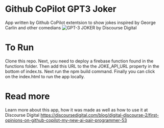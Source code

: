# Github CoPilot GPT3 Joker
 App written by Github CoPilot extentsion to show jokes inspired by George Carlin and other comedians
 ![GPT-3 JOKER by Discourse Digital](https://discoursedigital.com/web/image/22248-722fbfdd/gpt3-joker.gif?access_token=896c6c06-e71e-494a-9eff-0f90d083ce76)
# To Run
Clone this repo. Next, you need to deploy a firebase function found in the functions folder. 
Then add this URL to the the JOKE_API_URL property in the bottom of index.ts. 
Next run the npm build command. Finally you can click on the index.html to run the app locally.

 # Read more
 Learn more about this app, how it was made as well as how to use it at Discourse Digital
 https://discoursedigital.com/blog/digital-discourse-2/first-opinions-on-github-copilot-my-new-ai-pair-programmer-53
